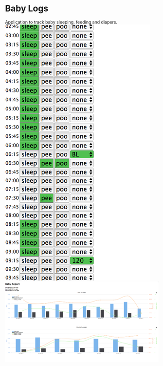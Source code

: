 # Baby Logs
Application to track baby sleeping, feeding and diapers.
![Alt text](/docs/EntryPage.png)
![Alt text](/docs/ReportPage.png)
